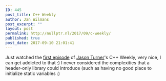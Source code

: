 ```yaml
---
ID: 445
post_title: C++ Weekly
author: Jan Wilmans
post_excerpt: ""
layout: post
permalink: http://nullptr.nl/2017/09/c-weekly/
published: true
post_date: 2017-09-10 21:01:41
---
```

Just watched the [first episode][1] of [Jason Turner][2]'s C++ Weekly, very nice, I can get addicted to that :) I never considered the complexities that a header-only library could introduce (such as having no good place to initialize static variables :)

 [1]: https://youtu.be/EJtqHLvAIZE
 [2]: https://www.youtube.com/user/lefticus1